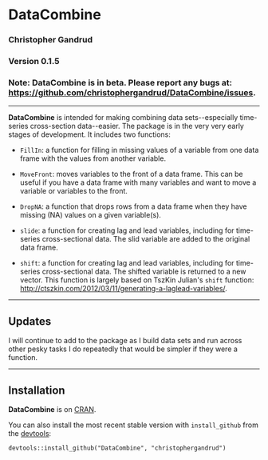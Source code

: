DataCombine
======

### Christopher Gandrud

### Version 0.1.5

### Note: **DataCombine** is in beta. Please report any bugs at: <https://github.com/christophergandrud/DataCombine/issues>.

---

**DataCombine** is intended for making combining data sets--especially time-series cross-section data--easier. The package is in the very very early stages of development. It includes two functions:

- `FillIn`: a function for filling in missing values of a variable from one data frame with the values from another variable.

- `MoveFront`: moves variables to the front of a data frame. This can be useful if you have a data frame with many variables and want to move a variable or variables to the front.

- `DropNA`: a function that drops rows from a data frame when they have missing (NA) values on a given variable(s).

- `slide`: a function for creating lag and lead variables, including for time-series cross-sectional data. The slid variable are added to the original data frame.

- `shift`: a function for creating lag and lead variables, including for time-series cross-sectional data. The shifted variable is returned to a new vector. This function is largely based on TszKin Julian's `shift` function: <http://ctszkin.com/2012/03/11/generating-a-laglead-variables/>.

---

## Updates

I will continue to add to the package as I build data sets and run across other pesky tasks I do repeatedly that would be simpler if they were a function.

---

## Installation

**DataCombine** is on [CRAN](http://cran.r-project.org/). 

You can also install the most recent stable version with `install_github` from the [devtools](https://github.com/hadley/devtools):

```
devtools::install_github("DataCombine", "christophergandrud")
```
